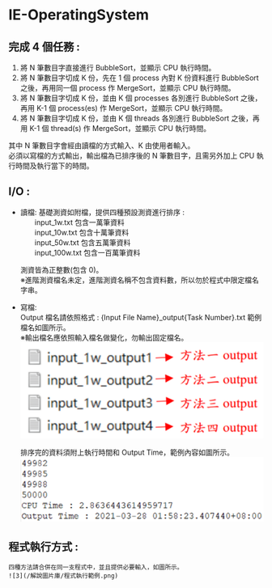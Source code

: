 # IE-OperatingSystem

## 完成 4 個任務 :
  1. 將 N 筆數目字直接進行 BubbleSort，並顯示 CPU 執行時間。
  2. 將 N 筆數目字切成 K 份，先在 1 個 process 內對 K 份資料進行 BubbleSort 之後，再用同一個 process 作 MergeSort，並顯示 CPU 執行時間。
  3. 將 N 筆數目字切成 K 份，並由 K 個 processes 各別進行 BubbleSort 之後，再用 K-1 個 process(es) 作 MergeSort，並顯示 CPU 執行時間。
  4. 將 N 筆數目字切成 K 份，並由 K 個 threads 各別進行 BubbleSort 之後，再用 K-1 個 thread(s) 作 MergeSort，並顯示 CPU 執行時間。
  
其中 N 筆數目字會經由讀檔的方式輸入、K 由使用者輸入。  
必須以寫檔的方式輸出，輸出檔為已排序後的 N 筆數目字，且需另外加上 CPU 執行時間及執行當下的時間。

## I/O :
* 讀檔:
  基礎測資如附檔，提供四種預設測資進行排序 :  
　　input_1w.txt 包含一萬筆資料  
　　input_10w.txt 包含十萬筆資料  
　　input_50w.txt 包含五萬筆資料  
　　input_100w.txt 包含一百萬筆資料  

  測資皆為正整數(包含 0)。  
  ※進階測資檔名未定，進階測資名稱不包含資料數，所以勿於程式中限定檔名字串。  

 * 寫檔:  
    Output 檔名請依照格式 : {Input File Name}_output{Task Number}.txt 範例檔名如圖所示。  
    ※輸出檔名應依照輸入檔名做變化，勿輸出固定檔名。  
    ![1](/解說圖片庫/輸出範例.png)
    
    排序完的資料須附上執行時間和 Output Time，範例內容如圖所示。
    ![2](/解說圖片庫/輸出檔內容範例.png)

## 程式執行方式 :
    四種方法請合併在同一支程式中，並且提供必要輸入，如圖所示。  
    ![3](/解說圖片庫/程式執行範例.png)
